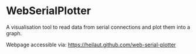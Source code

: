 # WebSerialPlotter
A visualisation tool to read data from serial connections and plot them into a graph.

Webpage accessible via: https://heilaut.github.com/web-serial-plotter
